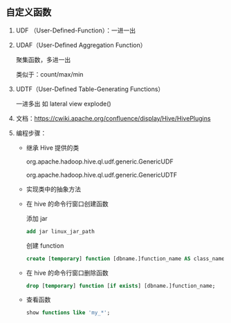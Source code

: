 ## 自定义函数

1. UDF （User-Defined-Function）：一进一出

2. UDAF（User-Defined Aggregation Function）

   聚集函数，多进一出

   类似于：count/max/min

3. UDTF（User-Defined Table-Generating Functions）

   一进多出 如 lateral view explode()

4. 文档：https://cwiki.apache.org/confluence/display/Hive/HivePlugins

5. 编程步骤：

   * 继承 Hive 提供的类

     org.apache.hadoop.hive.ql.udf.generic.GenericUDF 

     org.apache.hadoop.hive.ql.udf.generic.GenericUDTF

   * 实现类中的抽象方法

   * 在 hive 的命令行窗口创建函数

     添加 jar 

     ```sql
     add jar linux_jar_path 
     ```

     创建 function 

     ```sql
     create [temporary] function [dbname.]function_name AS class_name;
     ```

   * 在 hive 的命令行窗口删除函数

     ```sql
     drop [temporary] function [if exists] [dbname.]function_name;
     ```

   * 查看函数
   
     ```sql
     show functions like 'my_*';
     ```
   
     